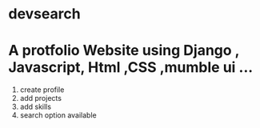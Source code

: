 # devsearch 
# A protfolio Website using Django , Javascript, Html ,CSS ,mumble ui ... 

1. create profile 
2. add projects 
3. add skills 
4. search option available 
